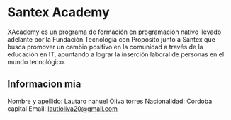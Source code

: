 # Santex Academy


XAcademy es un programa de formación en programación nativo llevado adelante por la Fundación Tecnología con Propósito junto a Santex que busca promover un cambio positivo en la comunidad a través de la educación en IT, apuntando a lograr la inserción laboral de personas en el mundo tecnológico. 

## Informacion mia
Nombre y apellido: Lautaro nahuel Oliva torres
Nacionalidad: Cordoba capital
Email: lautioliva20@gmail.com

